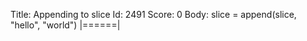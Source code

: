 Title: Appending to slice
Id: 2491
Score: 0
Body:
    slice = append(slice, "hello", "world")
|======|
